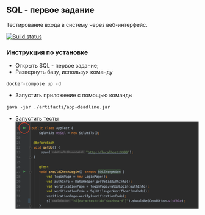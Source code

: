 ## SQL - первое задание  
Тестирование входа в систему через веб-интерфейс. 

[![Build status](https://ci.appveyor.com/api/projects/status/hygs40c47ncdvhxj?svg=true)](https://ci.appveyor.com/project/viktoria-sap/sql)
 

### Инструкция по установке
* Открыть SQL - первое задание; 
* Развернуть базу,  используя команду 
```
docker-compose up -d
```
* Запустить приложение с помощью команды 
```
java -jar ./artifacts/app-deadline.jar
```
* Запустить тесты
![1](./play.png)

